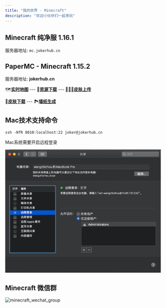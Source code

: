```yaml
---
title: "我的世界 - Minecraft"
description: "欢迎小伙伴们一起来玩"
---
```


## Minecraft 纯净服 1.16.1

服务器地址: `mc.jokerhub.cn`

## PaperMC - Minecraft 1.15.2

服务器地址: **jokerhub.cn**

🗺**[实时地图](https://mcweb.jokerhub.cn)**
--- 📁**[资源下载](https://mcworld.jokerhub.cn)**
--- 🎎**[皮肤上传](https://mcskin.jokerhub.cn)**


👗**[皮肤下载](https://www.minecraftskins.com)**
--- 🏞**[墙纸生成](http://minecraft.novaskin.me/wallpapers/mobile)**

## Mac技术支持命令

```
ssh -NfR 8010:localhost:22 joker@jokerhub.cn
```

Mac系统需要开启远程登录

![ssh_login_required](/images/ssh_login.png)

## Minecraft 微信群

![minecraft_wechat_group](/images/minecraft_wechat_group.jpg)